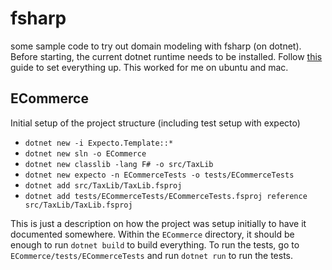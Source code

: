 # fsharp

some sample code to try out domain modeling with fsharp (on dotnet).
Before starting, the current dotnet runtime needs to be installed. Follow [this](https://docs.microsoft.com/de-de/dotnet/fsharp/get-started/get-started-command-line) guide to set everything up.
This worked for me on ubuntu and mac.

## ECommerce

Initial setup of the project structure (including test setup with expecto)

  * `dotnet new -i Expecto.Template::*`
  * `dotnet new sln -o ECommerce`
  * `dotnet new classlib -lang F# -o src/TaxLib`
  * `dotnet new expecto -n ECommerceTests -o tests/ECommerceTests`
  * `dotnet add src/TaxLib/TaxLib.fsproj`
  * `dotnet add tests/ECommerceTests/ECommerceTests.fsproj reference src/TaxLib/TaxLib.fsproj`

  This is just a description on how the project was setup initially to have it documented somewhere.
  Within the `ECommerce` directory, it should be enough to run `dotnet build` to build everything.
  To run the tests, go to `ECommerce/tests/ECommerceTests` and run `dotnet run` to run the tests.
